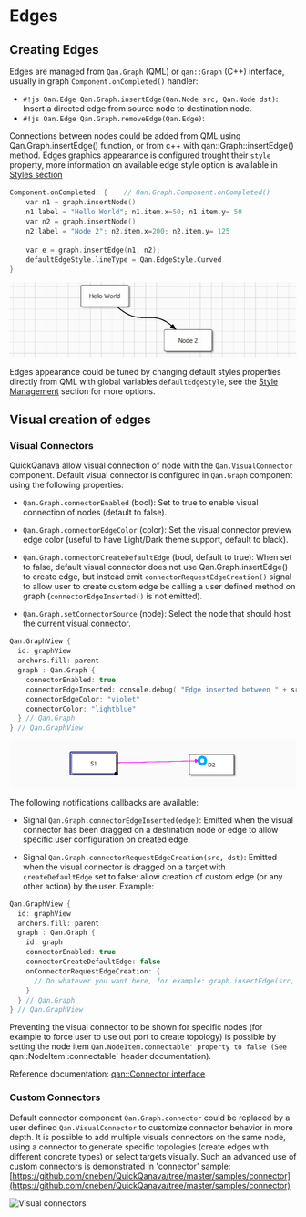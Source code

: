 Edges
============================

Creating Edges
------------------

Edges are managed from `Qan.Graph` (QML) or `qan::Graph` (C++) interface, usually in graph `Component.onCompleted()` handler:

- `#!js Qan.Edge Qan.Graph.insertEdge(Qan.Node src, Qan.Node dst)`: Insert a directed edge from source node to destination node.
- `#!js Qan.Edge Qan.Graph.removeEdge(Qan.Edge)`:

Connections between nodes could be added from QML using Qan.Graph.insertEdge() function, or from c++ with qan::Graph::insertEdge() method. Edges graphics appearance is configured trought their `style` property, more information on available edge style option is available in [Styles section ](styles.md)

``` cpp hl_lines="7"
Component.onCompleted: {	// Qan.Graph.Component.onCompleted()
    var n1 = graph.insertNode()
    n1.label = "Hello World"; n1.item.x=50; n1.item.y= 50
    var n2 = graph.insertNode()
    n2.label = "Node 2"; n2.item.x=200; n2.item.y= 125

    var e = graph.insertEdge(n1, n2);
    defaultEdgeStyle.lineType = Qan.EdgeStyle.Curved
}
```

![Default Edge](edges/edges-edge.png)

Edges appearance could be tuned by changing default styles properties directly from QML with global variables `defaultEdgeStyle`, see the [Style Management](styles.md) section for more options.


Visual creation of edges
------------------

### Visual Connectors

QuickQanava allow visual connection of node with the `Qan.VisualConnector` component. Default visual connector is configured in `Qan.Graph` component using the following properties:

- `Qan.Graph.connectorEnabled` (bool): Set to true to enable visual connection of nodes (default to false).

- `Qan.Graph.connectorEdgeColor` (color): Set the visual connector preview edge color (useful to have Light/Dark theme support, default to black).

- `Qan.Graph.connectorCreateDefaultEdge` (bool, default to true): When set to false, default visual connector does not use Qan.Graph.insertEdge() to create edge, but instead emit `connectorRequestEdgeCreation()` signal to allow user to create custom edge be calling a user defined method on graph (`connectorEdgeInserted()` is not emitted).

- `Qan.Graph.setConnectorSource` (node): Select the node that should host the current visual connector.

``` cpp hl_lines="5"
Qan.GraphView {
  id: graphView
  anchors.fill: parent
  graph : Qan.Graph {
    connectorEnabled: true
	connectorEdgeInserted: console.debug( "Edge inserted between " + src.label + " and  " + dst.label)
	connectorEdgeColor: "violet"
	connectorColor: "lightblue"
  } // Qan.Graph
} // Qan.GraphView
```

![Visual connector configuration](edges/edges-visual-connector-configuration.png)

The following notifications callbacks are available:

- Signal `Qan.Graph.connectorEdgeInserted(edge)`: Emitted when the visual connector has been dragged on a destination node or edge to allow specific user configuration on created edge.

- Signal `Qan.Graph.connectorRequestEdgeCreation(src, dst)`: Emitted when the visual connector is dragged on a target with `createDefaultEdge` set to false: allow creation of custom edge (or any other action) by the user. Example:

``` cpp hl_lines="8"
Qan.GraphView {
  id: graphView
  anchors.fill: parent
  graph : Qan.Graph {
    id: graph
    connectorEnabled: true
	connectorCreateDefaultEdge: false
	onConnectorRequestEdgeCreation: { 
	  // Do whatever you want here, for example: graph.insertEdge(src, dst)
	}
  } // Qan.Graph
} // Qan.GraphView
```

Preventing the visual connector to be shown for specific nodes (for example to force user to use out port to create topology) is possible by setting the node item `Qan.NodeItem.connectable' property to false (See `qan::NodeItem::connectable` header documentation).

Reference documentation: [qan::Connector interface](https://github.com/cneben/QuickQanava/blob/master/src/qanConnector.h)

### Custom Connectors

Default connector component `Qan.Graph.connector` could be replaced by a user defined `Qan.VisualConnector` to customize connector behavior in more depth. It is possible to add multiple visuals connectors on the same node, using a connector to generate specific topologies (create edges with different concrete types) or select targets visually. Such an advanced use of custom connectors is demonstrated in 'connector' sample: [https://github.com/cneben/QuickQanava/tree/master/samples/connector](https://github.com/cneben/QuickQanava/tree/master/samples/connector)

![Visual connectors](images/sample-connector.gif)


